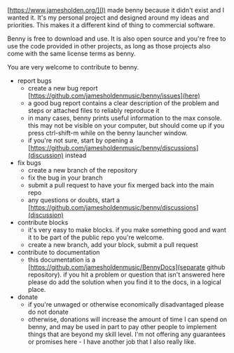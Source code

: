 [https://www.jamesholden.org/](I) made benny because it didn't exist and I wanted it. It's my personal project and designed around my ideas and priorities. This makes it a different kind of thing to commercial software.

Benny is free to download and use. It is also open source and you're free to use the code provided in other projects, as long as those projects also come with the same license terms as benny.

You are very welcome to contribute to benny.

- report bugs
    - create a new bug report [https://github.com/jamesholdenmusic/benny/issues](here)
    - a good bug report contains a clear description of the problem and steps or attached files to reliably reproduce it
    - in many cases, benny prints useful information to the max console. this may not be visible on your computer, but should come up if you press ctrl-shift-m while on the benny launcher window.
    - if you're not sure, start by opening a [https://github.com/jamesholdenmusic/benny/discussions](discussion) instead
- fix bugs
    - create a new branch of the repository
    - fix the bug in your branch
    - submit a pull request to have your fix merged back into the main repo
    - any questions or doubts, start a [https://github.com/jamesholdenmusic/benny/discussions](discussion)
- contribute blocks
    - it's very easy to make blocks. if you make something good and want it to be part of the public repo you're welcome.
    - create a new branch, add your block, submit a pull request
- contribute to documentation
    - this documentation is a [https://github.com/jamesholdenmusic/BennyDocs](separate github repository). if you hit a problem or question that isn't answered here please do add the solution when you find it to the docs, in a logical place.
- donate
    - if you're unwaged or otherwise economically disadvantaged please do not donate
    - otherwise, donations will increase the amount of time I can spend on benny, and may be used in part to pay other people to implement things that are beyond my skill level. I'm not offering any guarantees or promises here - I have another job that I also really like.